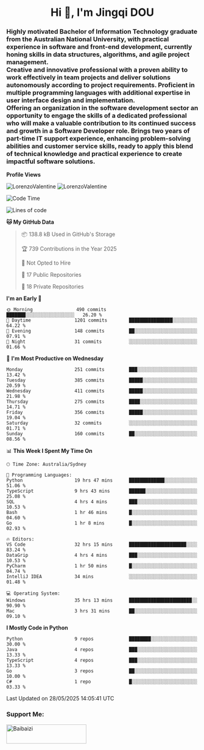 <h1 align="center">Hi 👋, I'm Jingqi DOU</h1>
<h3 align="left">
Highly motivated Bachelor of Information Technology graduate from the Australian National University, with practical experience in software and front-end development, currently honing skills in data structures, algorithms, and agile project management. <br>
Creative and innovative professional with a proven ability to work effectively in team projects and deliver solutions autonomously according to project requirements. Proficient in multiple programming languages with additional expertise in user interface design and implementation. <br>
Offering an organization in the software development sector an opportunity to engage the skills of a dedicated professional who will make a valuable contribution to its continued success and growth in a Software Developer role. Brings two years of part-time IT support experience, enhancing problem-solving abilities and customer service skills, ready to apply this blend of technical knowledge and practical experience to create impactful software solutions.
</h3>

**Profile Views**<br>
<!-- <img src="https://count.getloli.com/get/@:name" alt="LorenzoValentine" theme="rule34" /> -->
<img src="https://count.getloli.com/@LorenzoValentine?name=LorenzoValentine&theme=asoul&padding=7&offset=0&align=center&scale=2&pixelated=1&darkmode=auto&prefix=020315" alt="LorenzoValentine" theme="rule34" />
<img src="https://count.getloli.com/@LorenzoValentine?name=LorenzoValentine&theme=food&padding=7&offset=0&align=center&scale=2&pixelated=1&darkmode=auto&prefix=020315" alt="LorenzoValentine" theme="rule34" />
 

<!--START_SECTION:waka-->
![Code Time](http://img.shields.io/badge/Code%20Time-1%2C990%20hrs%2053%20mins-blue)

![Lines of code](https://img.shields.io/badge/From%20Hello%20World%20I%27ve%20Written-348.1%20thousand%20lines%20of%20code-blue)

**🐱 My GitHub Data** 

> 📦 138.8 kB Used in GitHub's Storage 
 > 
> 🏆 739 Contributions in the Year 2025
 > 
> 🚫 Not Opted to Hire
 > 
> 📜 17 Public Repositories 
 > 
> 🔑 18 Private Repositories 
 > 
**I'm an Early 🐤** 

```text
🌞 Morning                490 commits         ███████░░░░░░░░░░░░░░░░░░   26.20 % 
🌆 Daytime                1201 commits        ████████████████░░░░░░░░░   64.22 % 
🌃 Evening                148 commits         ██░░░░░░░░░░░░░░░░░░░░░░░   07.91 % 
🌙 Night                  31 commits          ░░░░░░░░░░░░░░░░░░░░░░░░░   01.66 % 
```
📅 **I'm Most Productive on Wednesday** 

```text
Monday                   251 commits         ███░░░░░░░░░░░░░░░░░░░░░░   13.42 % 
Tuesday                  385 commits         █████░░░░░░░░░░░░░░░░░░░░   20.59 % 
Wednesday                411 commits         █████░░░░░░░░░░░░░░░░░░░░   21.98 % 
Thursday                 275 commits         ████░░░░░░░░░░░░░░░░░░░░░   14.71 % 
Friday                   356 commits         █████░░░░░░░░░░░░░░░░░░░░   19.04 % 
Saturday                 32 commits          ░░░░░░░░░░░░░░░░░░░░░░░░░   01.71 % 
Sunday                   160 commits         ██░░░░░░░░░░░░░░░░░░░░░░░   08.56 % 
```


📊 **This Week I Spent My Time On** 

```text
🕑︎ Time Zone: Australia/Sydney

💬 Programming Languages: 
Python                   19 hrs 47 mins      █████████████░░░░░░░░░░░░   51.06 % 
TypeScript               9 hrs 43 mins       ██████░░░░░░░░░░░░░░░░░░░   25.08 % 
SQL                      4 hrs 4 mins        ███░░░░░░░░░░░░░░░░░░░░░░   10.53 % 
Bash                     1 hr 46 mins        █░░░░░░░░░░░░░░░░░░░░░░░░   04.60 % 
Go                       1 hr 8 mins         █░░░░░░░░░░░░░░░░░░░░░░░░   02.93 % 

🔥 Editors: 
VS Code                  32 hrs 15 mins      █████████████████████░░░░   83.24 % 
DataGrip                 4 hrs 4 mins        ███░░░░░░░░░░░░░░░░░░░░░░   10.53 % 
PyCharm                  1 hr 50 mins        █░░░░░░░░░░░░░░░░░░░░░░░░   04.74 % 
IntelliJ IDEA            34 mins             ░░░░░░░░░░░░░░░░░░░░░░░░░   01.48 % 

💻 Operating System: 
Windows                  35 hrs 13 mins      ███████████████████████░░   90.90 % 
Mac                      3 hrs 31 mins       ██░░░░░░░░░░░░░░░░░░░░░░░   09.10 % 
```

**I Mostly Code in Python** 

```text
Python                   9 repos             ████████░░░░░░░░░░░░░░░░░   30.00 % 
Java                     4 repos             ███░░░░░░░░░░░░░░░░░░░░░░   13.33 % 
TypeScript               4 repos             ███░░░░░░░░░░░░░░░░░░░░░░   13.33 % 
Go                       3 repos             ██░░░░░░░░░░░░░░░░░░░░░░░   10.00 % 
C#                       1 repo              █░░░░░░░░░░░░░░░░░░░░░░░░   03.33 % 
```




 Last Updated on 28/05/2025 14:05:41 UTC
<!--END_SECTION:waka-->

<!-- [![willianrod's wakatime stats](https://github-readme-stats.vercel.app/api/wakatime?username=lorenzoval2050)](https://github.com/anuraghazra/github-readme-stats) -->


<h3 align="left">Support Me:</h3>
<p><a href="https://www.buymeacoffee.com/Baibaizi"> <img align="left" src="https://cdn.buymeacoffee.com/buttons/v2/default-yellow.png" height="50" width="210" alt="Baibaizi" /></a></p><br><br>
